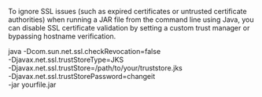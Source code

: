 To ignore SSL issues (such as expired certificates or untrusted certificate authorities) when running a JAR file from the command line using Java, you can disable SSL certificate validation by setting a custom trust manager or bypassing hostname verification. 


java -Dcom.sun.net.ssl.checkRevocation=false \
     -Djavax.net.ssl.trustStoreType=JKS \
     -Djavax.net.ssl.trustStore=/path/to/your/truststore.jks \
     -Djavax.net.ssl.trustStorePassword=changeit \
     -jar yourfile.jar
